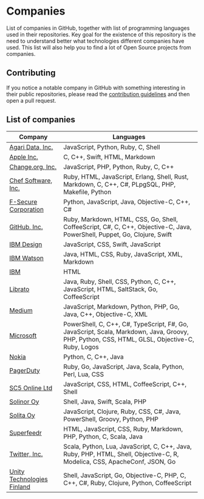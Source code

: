 # Companies
List of companies in GitHub, together with list of programming languages used in their repositories. Key goal for the existence of this repository is the need to understand better what technologies different companies have used. This list will also help you to find a lot of Open Source projects from companies.


## Contributing

If you notice a notable company in GitHub with something interesting in their public repositories, please read the [contribution guidelines](https://github.com/d2s/companies/blob/master/CONTRIBUTING.md) and then open a pull request.


## List of companies

Company | Languages
------- | -----------
[Agari Data, Inc.](http://agari.com/) | JavaScript, Python, Ruby, C, Shell
[Apple Inc.](https://github.com/Apple) | C, C++, Swift, HTML, Markdown
[Change.org, Inc.](https://github.com/change) | JavaScript, PHP, Python, Ruby, C, C++
[Chef Software, Inc.](https://github.com/Chef) | Ruby, HTML, JavaScript, Erlang, Shell, Rust, Markdown, C, C++, C#, PLpgSQL, PHP, Makefile, Python
[F-Secure Corporation](https://github.com/F-Secure) | Python, JavaScript, Java, Objective-C, C++, C#
[GitHub, Inc.](https://github.com/github) | Ruby, Markdown, HTML, CSS, Go, Shell, CoffeeScript, C#, C, C++, Objective-C, Java, PowerShell, Puppet, Go, Clojure, Swift
[IBM Design](https://github.com/IBM-Design) | JavaScript, CSS, Swift, JavaScript
[IBM Watson](https://github.com/IBM-Watson) | Java, HTML, CSS, Ruby, JavaScript, XML, Markdown
[IBM](https://github.com/IBM) | HTML
[Librato](https://github.com/Librato) | Java, Ruby, Shell, CSS, Python, C, C++, JavaScript, HTML, SaltStack, Go, CoffeeScript
[Medium](https://github.com/Medium) | JavaScript, Markdown, Python, PHP, Go, Java, C++, Objective-C, XML
[Microsoft](https://github.com/Microsoft) | PowerShell, C, C++, C#, TypeScript, F#, Go, JavaScript, Scala, Markdown, Java, Groovy, PHP, Python, CSS, HTML, GLSL, Objective-C, Ruby, Logos
[Nokia](https://github.com/Nokia) | Python, C, C++, Java
[PagerDuty](https://github.com/PagerDuty) | Ruby, Go, JavaScript, Java, Scala, Python, Perl, Lua, CSS
[SC5 Online Ltd](https://github.com/SC5) | JavaScript, CSS, HTML, CoffeeScript, C++, Shell
[Solinor Oy](https://github.com/Solinor) | Shell, Java, Swift, Scala, PHP
[Solita Oy](https://github.com/Solita) | JavaScript, Clojure, Ruby, CSS, C#, Java, PowerShell, Groovy, Python, PHP
[Superfeedr](https://github.com/superfeedr) | HTML, JavaScript, CSS, Ruby, Markdown, PHP, Python, C, Scala, Java
[Twitter, Inc.](https://github.com/Twitter) | Scala, Python, Lua, JavaScript, C, C++, Java, Ruby, PHP, HTML, Shell, Objective-C, R, Modelica, CSS, ApacheConf, JSON, Go
[Unity Technologies Finland](https://github.com/Applifier) | Shell, JavaScript, Go, Objective-C, PHP, C, C++, C#, Ruby, Clojure, Python, CoffeeScript
